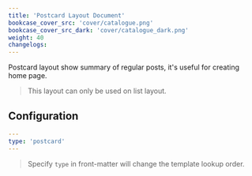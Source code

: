 ```yaml
---
title: 'Postcard Layout Document'
bookcase_cover_src: 'cover/catalogue.png'
bookcase_cover_src_dark: 'cover/catalogue_dark.png'
weight: 40
changelogs:
---
```


Postcard layout show summary of regular posts, it's useful for creating home page.

> This layout can only be used on list layout.

## Configuration

```yaml
---
type: 'postcard'
---
```

> Specify `type` in front-matter will change the template lookup order.
